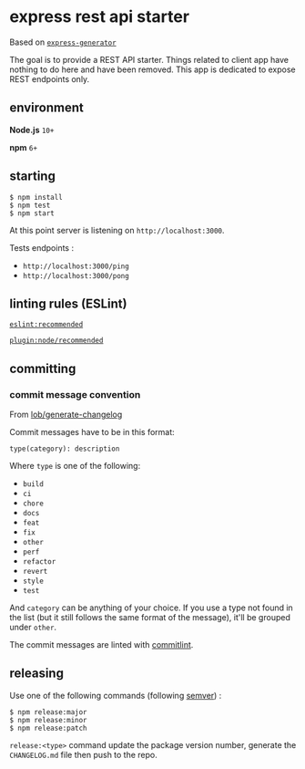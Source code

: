 # express rest api starter

Based on [`express-generator`](https://github.com/expressjs/generator)

The goal is to provide a REST API starter. Things related to client app have nothing to do here and have been removed.
This app is dedicated to expose REST endpoints only.

## environment

**Node.js** `10+` 

**npm** `6+`

## starting

```
$ npm install
$ npm test
$ npm start
```

At this point server is listening on `http://localhost:3000`.

Tests endpoints :
- `http://localhost:3000/ping`
- `http://localhost:3000/pong`

## linting rules (ESLint)

[`eslint:recommended`](https://eslint.org/docs/rules/)

[`plugin:node/recommended`](https://github.com/mysticatea/eslint-plugin-node)

## committing

### commit message convention

From [lob/generate-changelog](https://github.com/lob/generate-changelog)

Commit messages have to be in this format:

```
type(category): description
```

Where `type` is one of the following:

- `build`
- `ci`
- `chore`
- `docs`
- `feat`
- `fix`
- `other`
- `perf`
- `refactor`
- `revert`
- `style`
- `test`

And `category` can be anything of your choice. If you use a type not found in the list (but it still follows the same 
format of the message), it'll be grouped under `other`.

The commit messages are linted with [commitlint](https://conventional-changelog.github.io/commitlint/#/).

## releasing

Use one of the following commands (following [semver](http://semver.org/)) :

```
$ npm release:major
$ npm release:minor
$ npm release:patch
```

`release:<type>` command update the package version number, generate the `CHANGELOG.md` file then push to the repo.
